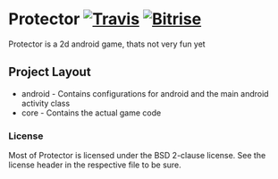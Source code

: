 # Protector [![Travis](https://travis-ci.org/SigmaPi-eHacks2018/Protector.svg?branch=master)](https://travis-ci.org/SigmaPi-eHacks2018/Protector) [![Bitrise](https://www.bitrise.io/app/f9f8716fac83d8cb/status.svg?token=xQfP7feEAbM8V3pH0j9hCA)](https://www.bitrise.io/app/f9f8716fac83d8cb)

Protector is a 2d android game, thats not very fun yet

## Project Layout

- android - Contains configurations for android and the main android activity class
- core - Contains the actual game code

### License

Most of Protector is licensed under the BSD 2-clause license. See the license header in the respective file to be sure.
